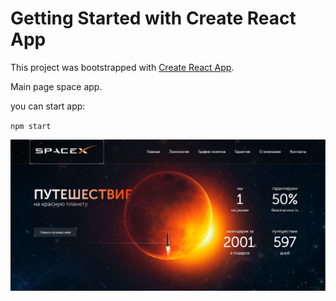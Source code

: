 # Getting Started with Create React App

This project was bootstrapped with [Create React App](https://github.com/facebook/create-react-app).

Main page space app.

you can start app:

`
npm start
`

![space](space.jpg)